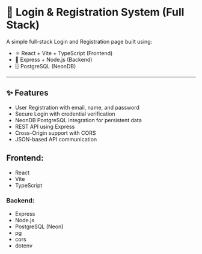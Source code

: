 # 🔐 Login & Registration System (Full Stack)

A simple full-stack Login and Registration page built using:

- ⚛️ React + Vite + TypeScript (Frontend)
- 🚀 Express + Node.js (Backend)
- 🗄️ PostgreSQL (NeonDB)

---

## ✨ Features

- User Registration with email, name, and password
- Secure Login with credential verification
- NeonDB PostgreSQL integration for persistent data
- REST API using Express
- Cross-Origin support with CORS
- JSON-based API communication


## Frontend:
- React
- Vite
- TypeScript

### Backend:
- Express
- Node.js
- PostgreSQL (Neon)
- pg
- cors
- dotenv

